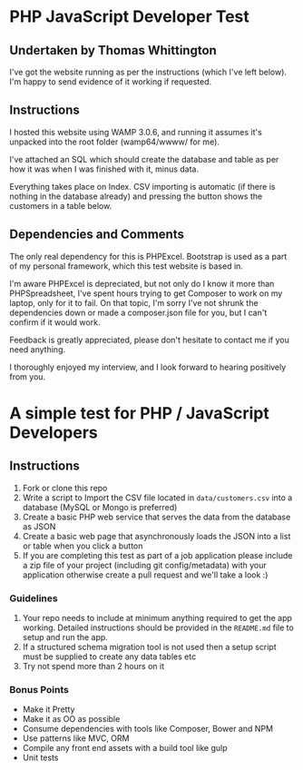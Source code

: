 # PHP JavaScript Developer Test

## Undertaken by Thomas Whittington

I've got the website running as per the instructions (which I've left below). I'm happy to send evidence of it working if requested.

## Instructions

I hosted this website using WAMP 3.0.6, and running it assumes it's unpacked into the root folder (wamp64/wwww/ for me).

I've attached an SQL which should create the database and table as per how it was when I was finished with it, minus data.

Everything takes place on Index. CSV importing is automatic (if there is nothing in the database already) and pressing the button shows the customers in a table below.

## Dependencies and Comments

The only real dependency for this is PHPExcel. Bootstrap is used as a part of my personal framework, which this test website is based in.

I'm aware PHPExcel is depreciated, but not only do I know it more than PHPSpreadsheet, I've spent hours trying to get Composer to work on my laptop, only for it to fail.
On that topic, I'm sorry I've not shrunk the dependencies down or made a composer.json file for you, but I can't confirm if it would work. 

Feedback is greatly appreciated, please don't hesitate to contact me if you need anything. 

I thoroughly enjoyed my interview, and I look forward to hearing positively from you.


# A simple test for PHP / JavaScript Developers

## Instructions

1. Fork or clone this repo
2. Write a script to Import the CSV file located in `data/customers.csv` into a database (MySQL or Mongo is preferred)
3. Create a basic PHP web service that serves the data from the database as JSON
4. Create a basic web page that asynchronously loads the JSON into a list or table when you click a button
5. If you are completing this test as part of a job application please include a zip file of your project (including git config/metadata) with your application otherwise create a pull request and we'll take a look :)

### Guidelines

1. Your repo needs to include at minimum anything required to get the app working.  Detailed instructions should be provided in the `README.md` file to setup and run the app.
2. If a structured schema migration tool is not used then a setup script must be supplied to create any data tables etc
3. Try not spend more than 2 hours on it

### Bonus Points

* Make it Pretty
* Make it as OO as possible
* Consume dependencies with tools like Composer, Bower and NPM
* Use patterns like MVC, ORM
* Compile any front end assets with a build tool like gulp
* Unit tests
